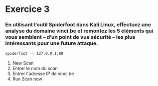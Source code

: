 # Exercice 3

### En utilisant l’outil Spiderfoot dans Kali Linux, effectuez une analyse du domaine vinci.be et remontez les 5 éléments qui vous semblent – d’un point de vue sécurité – les plus intéressants pour une future attaque.

```bash	
spiderfoot -l 127.0.0.1:80
```

1) New Scan
2) Entrer le nom du scan
3) Entrer l'adresse IP de vinci.be
4) Run Scan now